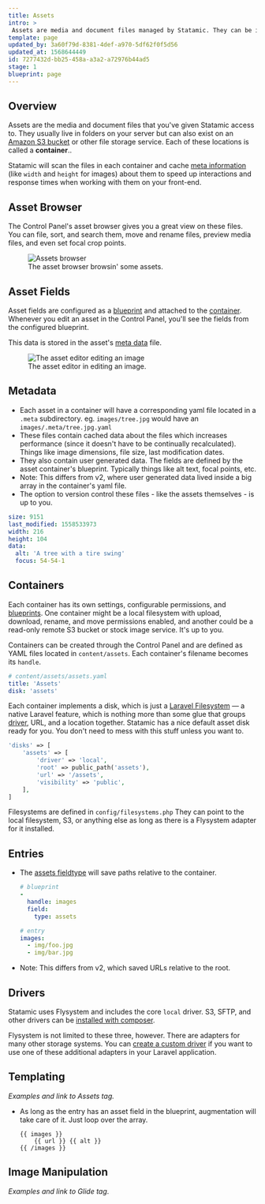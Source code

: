 ```yaml
---
title: Assets
intro: >
 Assets are media and document files managed by Statamic. They can be images, videos, PDFs or even zip files and can have fields and content attached to them, just like entries.
template: page
updated_by: 3a60f79d-8381-4def-a970-5df62f0f5d56
updated_at: 1568644449
id: 7277432d-bb25-458a-a3a2-a72976b44ad5
stage: 1
blueprint: page
---
```

## Overview

Assets are the media and document files that you've given Statamic access to. They usually live in folders on your server but can also exist on an [Amazon S3 bucket](https://aws.amazon.com/s3) or other file storage service. Each of these locations is called a **container**..

Statamic will scan the files in each container and cache [meta information](#metadata) (like `width` and `height` for images) about them to speed up interactions and response times when working with them on your front-end.

## Asset Browser
The Control Panel's asset browser gives you a great view on these files. You can file, sort, and search them, move and rename files, preview media files, and even set focal crop points.

<figure>
    <img src="/img/assets.png" alt="Assets browser">
    <figcaption>The asset browser browsin' some assets.</figcaption>
</figure>

## Asset Fields

Asset fields are configured as a [blueprint](/blueprints) and attached to the [container](#containers). Whenever you edit an asset in the Control Panel, you'll see the fields from the configured blueprint.

This data is stored in the asset's [meta data](#metadata) file.

<figure>
    <img src="/img/asset-editor.png" alt="The asset editor editing an image">
    <figcaption>The asset editor in editing an image.</figcaption>
</figure>


## Metadata

- Each asset in a container will have a corresponding yaml file located in a `.meta` subdirectory. eg. `images/tree.jpg` would have an `images/.meta/tree.jpg.yaml`
- These files contain cached data about the files which increases performance (since it doesn't have to be continually recalculated). Things like image dimensions, file size, last modification dates.
- They also contain user generated data. The fields are defined by the asset container's blueprint. Typically things like alt text, focal points, etc.
- Note: This differs from v2, where user generated data lived inside a big array in the container's yaml file.
- The option to version control these files - like the assets themselves - is up to you.

``` yaml
size: 9151
last_modified: 1558533973
width: 216
height: 104
data:
  alt: 'A tree with a tire swing'
  focus: 54-54-1
```

## Containers

Each container has its own settings, configurable permissions, and [blueprints](/blueprints). One container might be a local filesystem with upload, download, rename, and move permissions enabled, and another could be a read-only remote S3 bucket or stock image service. It's up to you.

Containers can be created through the Control Panel and are defined as YAML files located in `content/assets`. Each container's filename becomes its `handle`.

``` yaml
# content/assets/assets.yaml
title: 'Assets'
disk: 'assets'
```

Each container implements a disk, which is just a [Laravel Filesystem](https://laravel.com/docs/filesystem) — a native Laravel feature, which is nothing more than some glue that groups [driver](#drivers), URL, and a location together. Statamic has a nice default asset disk ready for you. You don't need to mess with this stuff unless you want to.

``` php
'disks' => [
    'assets' => [
        'driver' => 'local',
        'root' => public_path('assets'),
        'url' => '/assets',
        'visibility' => 'public',
    ],
]
```

Filesystems are defined in `config/filesystems.php`  They can point to the local filesystem, S3, or anything else as long as there is a Flysystem adapter for it installed.


## Entries

- The [assets fieldtype](/fieldtypes/assets) will save paths relative to the container.
    ``` yaml
    # blueprint
    -
      handle: images
      field:
        type: assets
    ```
    ``` yaml
    # entry
    images:
      - img/foo.jpg
      - img/bar.jpg
    ```
- Note: This differs from v2, which saved URLs relative to the root.


## Drivers

Statamic uses Flysystem and includes the core `local` driver. S3, SFTP, and other drivers can be [installed with composer](https://laravel.com/docs/6.x/filesystem#driver-prerequisites).

Flysystem is not limited to these three, however. There are adapters for many other storage systems. You can [create a custom driver](https://laravel.com/docs/6.x/filesystem#custom-filesystems) if you want to use one of these additional adapters in your Laravel application.

## Templating

_Examples and link to Assets tag._

- As long as the entry has an asset field in the blueprint, augmentation will take care of it. Just loop over the array.

    ```
    {{ images }}
        {{ url }} {{ alt }}
    {{ /images }}
    ```

## Image Manipulation

_Examples and link to Glide tag_.
